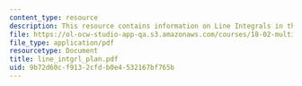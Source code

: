 ```yaml
---
content_type: resource
description: This resource contains information on Line Integrals in the Plane.
file: https://ol-ocw-studio-app-qa.s3.amazonaws.com/courses/18-02-multivariable-calculus-spring-2006/9b72d60cf9132cfdb0e4532167bf765b_line_intgrl_plan.pdf
file_type: application/pdf
resourcetype: Document
title: line_intgrl_plan.pdf
uid: 9b72d60c-f913-2cfd-b0e4-532167bf765b
---
```

